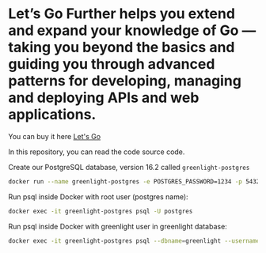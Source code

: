 # Let’s Go Further helps you extend and expand your knowledge of Go — taking you beyond the basics and guiding you through advanced patterns for developing, managing and deploying APIs and web applications.

You can buy it here [Let's Go](https://lets-go-further.alexedwards.net/)

In this repository, you can read the code source code.

Create our PostgreSQL database, version 16.2 called `greenlight-postgres`

```bash
docker run --name greenlight-postgres -e POSTGRES_PASSWORD=1234 -p 5432:5432 -d postgres:16.2
```

Run psql inside Docker with root user (postgres name):
```bash
docker exec -it greenlight-postgres psql -U postgres
```

Run psql inside Docker with greenlight user in greenlight database:
```bash
docker exec -it greenlight-postgres psql --dbname=greenlight --username=greenlight
```
